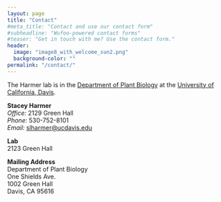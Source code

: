 ```yaml
---
layout: page
title: "Contact"
#meta_title: "Contact and use our contact form"
#subheadline: "Wufoo-powered contact forms"
#teaser: "Get in touch with me? Use the contact form."
header:
  image: "image8_with_welcome_sun2.png"
  background-color: ""
permalink: "/contact/"
---
```

The Harmer lab is in the [Department of Plant Biology](http://www-plb.ucdavis.edu) at the [University of California, Davis](https://www.ucdavis.edu).

**Stacey Harmer**
<br>
*Office:*  2129 Green Hall
<br>
*Phone:* 530-752-8101
<br>
*Email:* <a href="mailto:slharmer@ucdavis.edu">slharmer@ucdavis.edu</a>
<br>

**Lab**
<br>
2123 Green Hall
<br>

**Mailing Address**
<br>
Department of Plant Biology
<br>
One Shields Ave.
<br>
1002 Green Hall
<br>
Davis, CA 95616
